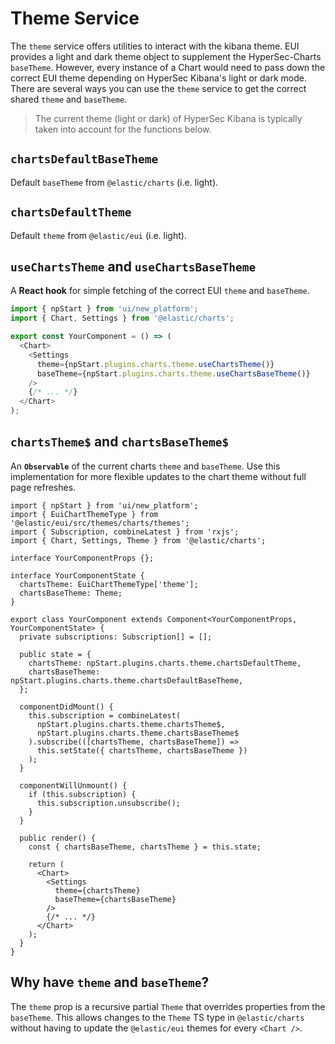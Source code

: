 # Theme Service

The `theme` service offers utilities to interact with the kibana theme. EUI provides a light and dark theme object to supplement the HyperSec-Charts `baseTheme`. However, every instance of a Chart would need to pass down the correct EUI theme depending on HyperSec Kibana's light or dark mode. There are several ways you can use the `theme` service to get the correct shared `theme` and `baseTheme`.

> The current theme (light or dark) of HyperSec Kibana is typically taken into account for the functions below.

## `chartsDefaultBaseTheme`

Default `baseTheme` from `@elastic/charts` (i.e. light).

## `chartsDefaultTheme`

Default `theme` from `@elastic/eui` (i.e. light).

## `useChartsTheme` and `useChartsBaseTheme`

A **React hook** for simple fetching of the correct EUI `theme` and `baseTheme`.

```js
import { npStart } from 'ui/new_platform';
import { Chart, Settings } from '@elastic/charts';

export const YourComponent = () => (
  <Chart>
    <Settings
      theme={npStart.plugins.charts.theme.useChartsTheme()}
      baseTheme={npStart.plugins.charts.theme.useChartsBaseTheme()}
    />
    {/* ... */}
  </Chart>
);
```

## `chartsTheme$` and `chartsBaseTheme$`

An **`Observable`** of the current charts `theme` and `baseTheme`. Use this implementation for more flexible updates to the chart theme without full page refreshes.

```tsx
import { npStart } from 'ui/new_platform';
import { EuiChartThemeType } from '@elastic/eui/src/themes/charts/themes';
import { Subscription, combineLatest } from 'rxjs';
import { Chart, Settings, Theme } from '@elastic/charts';

interface YourComponentProps {};

interface YourComponentState {
  chartsTheme: EuiChartThemeType['theme'];
  chartsBaseTheme: Theme;
}

export class YourComponent extends Component<YourComponentProps, YourComponentState> {
  private subscriptions: Subscription[] = [];

  public state = {
    chartsTheme: npStart.plugins.charts.theme.chartsDefaultTheme,
    chartsBaseTheme: npStart.plugins.charts.theme.chartsDefaultBaseTheme,
  };

  componentDidMount() {
    this.subscription = combineLatest(
      npStart.plugins.charts.theme.chartsTheme$,
      npStart.plugins.charts.theme.chartsBaseTheme$
    ).subscribe(([chartsTheme, chartsBaseTheme]) =>
      this.setState({ chartsTheme, chartsBaseTheme })
    );
  }

  componentWillUnmount() {
    if (this.subscription) {
      this.subscription.unsubscribe();
    }
  }

  public render() {
    const { chartsBaseTheme, chartsTheme } = this.state;

    return (
      <Chart>
        <Settings
          theme={chartsTheme}
          baseTheme={chartsBaseTheme}
        />
        {/* ... */}
      </Chart>
    );
  }
}
```

## Why have `theme` and `baseTheme`?

The `theme` prop is a recursive partial `Theme` that overrides properties from the `baseTheme`. This allows changes to the `Theme` TS type in `@elastic/charts` without having to update the `@elastic/eui` themes for every `<Chart />`.
